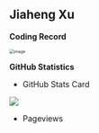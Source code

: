 ## Jiaheng Xu

**Coding Record**

<img src="https://wakatime.com/share/@xjh/43d07bb9-8f20-4736-ba9c-1c874ba53eec.png" alt="image" style="zoom:50%;" />

**GitHub Statistics**

  - GitHub Stats Card

  <img align="center" src="https://github-readme-stats.anuraghazra1.vercel.app/api?username=katarXu&show_icons=true">

  - Pageviews

  <img align='center' src="https://profile-counter.glitch.me/katarXu/count.svg" alt=""/>

